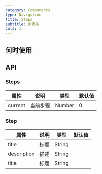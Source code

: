 ```yaml
---
category: Components
type: Navigation
title: Steps
subtitle: 步骤条
cols: 1
---
```



## 何时使用


## API

### Steps

属性 | 说明 | 类型 | 默认值
-----|-----|-----|------
current | 当前步骤 | Number | 0

### Step

属性 | 说明 | 类型 | 默认值
-----|-----|-----|------
title | 标题 | String | |
description | 描述 | String | |
title | 标题 | String | |
